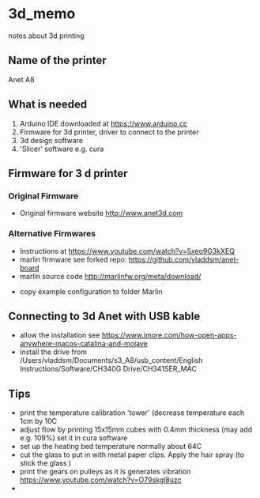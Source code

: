 # 3d_memo
 notes about 3d printing

## Name of the printer

Anet A8


## What is needed

1. Arduino IDE downloaded at https://www.arduino.cc
2. Firmware for 3d printer, driver to connect to the printer
3. 3d design software
4. 'Slicer' software e.g. cura

## Firmware for 3 d printer

### Original Firmware

* Original firmware website http://www.anet3d.com



### Alternative Firmwares

* Instructions at https://www.youtube.com/watch?v=5xeo9G3kXEQ
* marlin firmware see forked repo: https://github.com/vladdsm/anet-board
* marlin source code http://marlinfw.org/meta/download/

- copy example configuration to folder Marlin

## Connecting to 3d Anet with USB kable

- allow the installation see https://www.imore.com/how-open-apps-anywhere-macos-catalina-and-mojave
- install the drive from /Users/vladdsm/Documents/s3_A8/usb_content/English Instructions/Software/CH340G Drive/CH341SER_MAC


## Tips

* print the temperature calibration 'tower' (decrease temperature each 1cm by 10C
* adjust flow by printing 15x15mm cubes with 0.4mm thickness (may add e.g. 109%) set it in cura software
* set up the heating bed temperature normally about 64C
* cut the glass to put in with metal paper clips. Apply the hair spray (to stick the glass )
* print the gears on pulleys as it is generates vibration https://www.youtube.com/watch?v=O79skgl8uzc
*